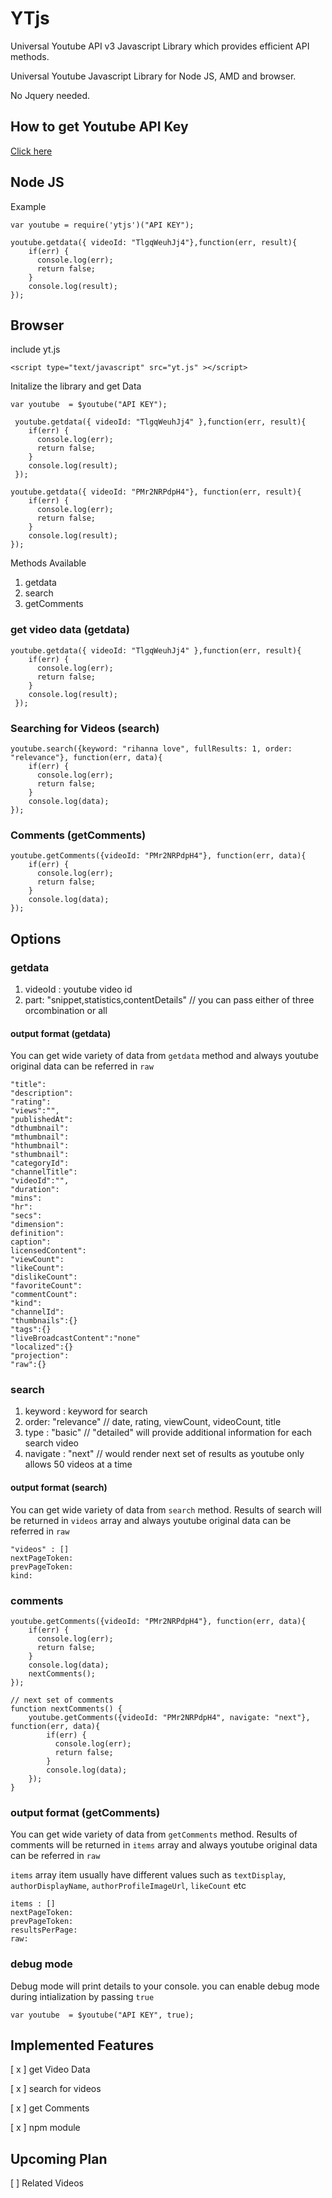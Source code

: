 YTjs
====

Universal Youtube API v3 Javascript Library which provides efficient API methods.

Universal Youtube Javascript Library for Node JS, AMD and browser.

No Jquery needed.


## How to get Youtube API Key

[Click here](http://help.dimsemenov.com/kb/wordpress-royalslider-tutorials/wp-how-to-get-youtube-api-key)


## Node JS 

Example
    
    var youtube = require('ytjs')("API KEY");
    
    youtube.getdata({ videoId: "TlgqWeuhJj4"},function(err, result){
        if(err) {
          console.log(err);
          return false;
        }
        console.log(result);
    });


## Browser

include yt.js

    <script type="text/javascript" src="yt.js" ></script>

Initalize the library and get Data

    var youtube  = $youtube("API KEY");

     youtube.getdata({ videoId: "TlgqWeuhJj4" },function(err, result){
        if(err) {
          console.log(err);
          return false;
        }
        console.log(result);
     });
            
    youtube.getdata({ videoId: "PMr2NRPdpH4"}, function(err, result){
        if(err) {
          console.log(err);
          return false;
        }
        console.log(result);
    });


Methods Available

1. getdata
2. search
3. getComments
    

### get video data (getdata)

    youtube.getdata({ videoId: "TlgqWeuhJj4" },function(err, result){
        if(err) {
          console.log(err);
          return false;
        }
        console.log(result);
     });

### Searching for Videos (search)
    
    youtube.search({keyword: "rihanna love", fullResults: 1, order: "relevance"}, function(err, data){
        if(err) {
          console.log(err);
          return false;
        }
        console.log(data);
    });

### Comments (getComments)

    youtube.getComments({videoId: "PMr2NRPdpH4"}, function(err, data){
        if(err) {
          console.log(err);
          return false;
        }
        console.log(data);
    });    

## Options


### getdata

1. videoId : youtube video id
2. part: "snippet,statistics,contentDetails"  // you can pass either of three orcombination or all


#### output format (getdata)

You can get wide variety of data from `getdata` method and always youtube original data can be referred in `raw`

    "title":
    "description":
    "rating":
    "views":"",
    "publishedAt":
    "dthumbnail":
    "mthumbnail":
    "hthumbnail":
    "sthumbnail":
    "categoryId":
    "channelTitle":
    "videoId":"",
    "duration":
    "mins":
    "hr":
    "secs":
    "dimension":
    definition":
    caption":
    licensedContent":
    "viewCount":
    "likeCount":
    "dislikeCount":
    "favoriteCount":
    "commentCount":
    "kind":
    "channelId":
    "thumbnails":{}
    "tags":{}
    "liveBroadcastContent":"none"
    "localized":{}
    "projection":
    "raw":{}
    

### search

1. keyword : keyword for search
2. order: "relevance"  // date, rating, viewCount, videoCount, title
3. type : "basic" // "detailed" will provide additional information for each search video
4. navigate : "next" // would render next set of results as youtube only allows 50 videos at a time


#### output format (search)

You can get wide variety of data from `search` method. Results of search will be returned in `videos` array and always youtube original data can be referred in `raw`

    "videos" : []
    nextPageToken:
    prevPageToken:
    kind:
    
### comments

```
youtube.getComments({videoId: "PMr2NRPdpH4"}, function(err, data){
    if(err) {
      console.log(err);
      return false;
    }
    console.log(data);
    nextComments();
});

// next set of comments
function nextComments() {
    youtube.getComments({videoId: "PMr2NRPdpH4", navigate: "next"}, function(err, data){
        if(err) {
          console.log(err);
          return false;
        }
        console.log(data);
    });
}

```        


### output format  (getComments)

You can get wide variety of data from `getComments` method. Results of comments will be returned in `items` array and always youtube original data can be referred in `raw`

`items` array item usually have different values such as `textDisplay`, `authorDisplayName`, `authorProfileImageUrl`, `likeCount` etc

    items : []
    nextPageToken:
    prevPageToken:
    resultsPerPage:
    raw:
    

### debug mode

Debug mode will print details to your console. you can enable debug mode during intialization by passing `true`

    var youtube  = $youtube("API KEY", true);

## Implemented Features

[ x ] get Video Data

[ x ] search for videos

[ x ] get Comments

[ x ] npm module

## Upcoming Plan

[ ] Related Videos

